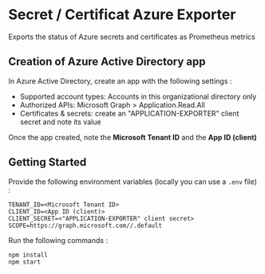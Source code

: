 # Secret / Certificat Azure Exporter

Exports the status of Azure secrets and certificates as Prometheus metrics

## Creation of Azure Active Directory app

In Azure Active Directory, create an app with the following settings :
- Supported account types: Accounts in this organizational directory only
- Authorized APIs: Microsoft Graph > Application.Read.All
- Certificates & secrets: create an "APPLICATION-EXPORTER" client secret and note its value

Once the app created, note the **Microsoft Tenant ID** and the **App ID (client)**

## Getting Started

Provide the following environment variables (locally you can use a `.env` file) :

```
TENANT_ID=<Microsoft Tenant ID>
CLIENT_ID=<App ID (client)>
CLIENT_SECRET=<"APPLICATION-EXPORTER" client secret>
SCOPE=https://graph.microsoft.com//.default
```

Run the following commands :

```
npm install
npm start
```
